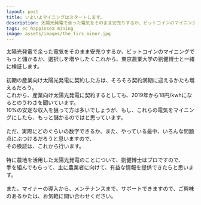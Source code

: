 ```yaml
---
layout: post
title: いよいよマイニングはスタートします。
description: 太陽光発電で余った電気をそのまま安売りするか、ビットコインのマイニングでもっと儲かるか、選択しを増やしたくこれから、東京農業大学の劉健博士と一緒に検証します。
tags: ec happinsea mining
image: assets/images/the_firs_miner.jpg
---
```

太陽光発電で余った電気をそのまま安売りするか、ビットコインのマイニングでもっと儲かるか、選択しを増やしたくこれから、東京農業大学の劉健博士と一緒に検証します。<br>
<br>
初期の産業向け太陽光発電に契約した方は、そろそろ契約満期に迎えるかたも増えるだろう。<br>
これから、産業向け太陽光発電に契約するとしても、2019年から18円/kwhになるとのうわさを聞いています。<br>
10%の安定な収入を狙って方は多いでしょうが、もし、これらの電気をマイニングにしたら、もっと儲かるのではと思っています。<br>
<br>
ただ、実際にどのぐらいの数字できるか、また、やっている最中、いろんな問題点にぶつけるだろうと思いますので、<br>
その検証は、これから行います。<br>
<br>
特に農地を活用した太陽光発電のことについて、劉健博士はプロですので、<br>
手を組んでもらって、主に農業者に向けて、有益な情報を提供できたらと思います。<br>
<br>
また、マイナーの導入から、メンテナンスまで、サポートできますので、ご興味のあるかたは、お気軽に問い合わせください。
